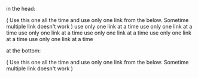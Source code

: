 in the head:

<link rel="stylesheet" href="https://fakhrul62.github.io/icons/css/fontawesome.css">       
( Use this one all the time and use only one link from the below. Sometime multiple link doesn't work )
use only one link at a time
<link rel="stylesheet" href="https://fakhrul62.github.io/icons/css/brands.css">
use only one link at a time
<link rel="stylesheet" href="https://fakhrul62.github.io/icons/css/brands.min.css">
use only one link at a time
<link rel="stylesheet" href="https://fakhrul62.github.io/icons/css/duotone.css">
use only one link at a time
<link rel="stylesheet" href="https://fakhrul62.github.io/icons/css/duotone.min.css">
use only one link at a time
<link rel="stylesheet" href="https://fakhrul62.github.io/icons/css/light.css">
use only one link at a time
<link rel="stylesheet" href="https://fakhrul62.github.io/icons/css/light.min.css">
<link rel="stylesheet" href="https://fakhrul62.github.io/icons/css/regular.css">
<link rel="stylesheet" href="https://fakhrul62.github.io/icons/css/regular.min.css">
<link rel="stylesheet" href="https://fakhrul62.github.io/icons/css/sharp-light.css">
<link rel="stylesheet" href="https://fakhrul62.github.io/icons/css/sharp-light.min.css">
<link rel="stylesheet" href="https://fakhrul62.github.io/icons/css/sharp-regular.css">
<link rel="stylesheet" href="https://fakhrul62.github.io/icons/css/sharp-regular.min.css">
<link rel="stylesheet" href="https://fakhrul62.github.io/icons/css/sharp-solid.css">
<link rel="stylesheet" href="https://fakhrul62.github.io/icons/css/sharp-solid.min.css">
<link rel="stylesheet" href="https://fakhrul62.github.io/icons/css/sharp-thin.css">
<link rel="stylesheet" href="https://fakhrul62.github.io/icons/css/sharp-thin.min.css">
<link rel="stylesheet" href="https://fakhrul62.github.io/icons/css/solid.css">
<link rel="stylesheet" href="https://fakhrul62.github.io/icons/css/solid.min.css">
<link rel="stylesheet" href="https://fakhrul62.github.io/icons/css/svg-with-js.css">
<link rel="stylesheet" href="https://fakhrul62.github.io/icons/css/svg-with-js.min.css">
<link rel="stylesheet" href="https://fakhrul62.github.io/icons/css/thin.css">
<link rel="stylesheet" href="https://fakhrul62.github.io/icons/css/thin.min.css">
<link rel="stylesheet" href="https://fakhrul62.github.io/icons/css/v4-font-face.css">
<link rel="stylesheet" href="https://fakhrul62.github.io/icons/css/v4-font-face.min.css">
<link rel="stylesheet" href="https://fakhrul62.github.io/icons/css/v4-shims.css">
<link rel="stylesheet" href="https://fakhrul62.github.io/icons/css/v4-shims.min.css">
<link rel="stylesheet" href="https://fakhrul62.github.io/icons/css/v5-font-face.css">
<link rel="stylesheet" href="https://fakhrul62.github.io/icons/css/v5-font-face.min.css">


at the bottom:
<script src="https://fakhrul62.github.io/icons/js/fontawesome.js"></script>
( Use this one all the time and use only one link from the below. Sometime multiple link doesn't work )
<script src="https://fakhrul62.github.io/icons/js/sharp-thin.js"></script>

